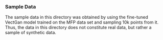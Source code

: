 ### Sample Data

The sample data in this directory was obtained by using the fine-tuned VectGan model trained on the MFP data set and sampling 10k points from it. Thus, the data in this directory does not constitute real data, but rather a sample of synthetic data. 